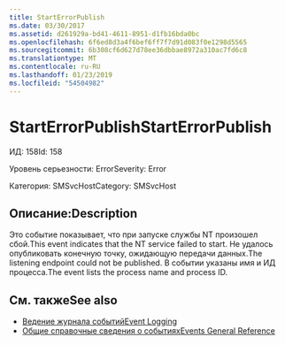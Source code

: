 ```yaml
---
title: StartErrorPublish
ms.date: 03/30/2017
ms.assetid: d261929a-bd41-4611-8951-d1fb16bda0bc
ms.openlocfilehash: 6f6ed8d3a4f6bef6ff7f7d91d083f0e1298d5565
ms.sourcegitcommit: 6b308cf6d627d78ee36dbbae8972a310ac7fd6c8
ms.translationtype: MT
ms.contentlocale: ru-RU
ms.lasthandoff: 01/23/2019
ms.locfileid: "54504982"
---
```

# <a name="starterrorpublish"></a><span data-ttu-id="2cec2-102">StartErrorPublish</span><span class="sxs-lookup"><span data-stu-id="2cec2-102">StartErrorPublish</span></span>
<span data-ttu-id="2cec2-103">ИД: 158</span><span class="sxs-lookup"><span data-stu-id="2cec2-103">Id: 158</span></span>  
  
 <span data-ttu-id="2cec2-104">Уровень серьезности: Error</span><span class="sxs-lookup"><span data-stu-id="2cec2-104">Severity: Error</span></span>  
  
 <span data-ttu-id="2cec2-105">Категория: SMSvcHost</span><span class="sxs-lookup"><span data-stu-id="2cec2-105">Category: SMSvcHost</span></span>  
  
## <a name="description"></a><span data-ttu-id="2cec2-106">Описание:</span><span class="sxs-lookup"><span data-stu-id="2cec2-106">Description</span></span>  
 <span data-ttu-id="2cec2-107">Это событие показывает, что при запуске службы NT произошел сбой.</span><span class="sxs-lookup"><span data-stu-id="2cec2-107">This event indicates that the NT service failed to start.</span></span> <span data-ttu-id="2cec2-108">Не удалось опубликовать конечную точку, ожидающую передачи данных.</span><span class="sxs-lookup"><span data-stu-id="2cec2-108">The listening endpoint could not be published.</span></span> <span data-ttu-id="2cec2-109">В событии указаны имя и ИД процесса.</span><span class="sxs-lookup"><span data-stu-id="2cec2-109">The event lists the process name and process ID.</span></span>  
  
## <a name="see-also"></a><span data-ttu-id="2cec2-110">См. также</span><span class="sxs-lookup"><span data-stu-id="2cec2-110">See also</span></span>
- [<span data-ttu-id="2cec2-111">Ведение журнала событий</span><span class="sxs-lookup"><span data-stu-id="2cec2-111">Event Logging</span></span>](../../../../../docs/framework/wcf/diagnostics/event-logging/index.md)
- [<span data-ttu-id="2cec2-112">Общие справочные сведения о событиях</span><span class="sxs-lookup"><span data-stu-id="2cec2-112">Events General Reference</span></span>](../../../../../docs/framework/wcf/diagnostics/event-logging/events-general-reference.md)
